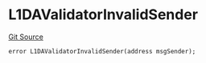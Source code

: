 # L1DAValidatorInvalidSender
[Git Source](https://github.com/matter-labs/zksync-contracts/blob/a1506a91fd7e3b73aa6fe10caf12e32f39e26211/contracts/l1-contracts/state-transition/L1StateTransitionErrors.sol)


```solidity
error L1DAValidatorInvalidSender(address msgSender);
```

